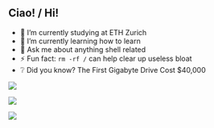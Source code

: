 ## Ciao! / Hi!
<!--
**bs10x/bs10x** is a ✨ _special_ ✨ repository because its `README.md` (this file) appears on your GitHub profile.
-->

<!--
<a href="https://github.com/anuraghazra/github-readme-stats">
  <img height=200 align="center" src="https://github-readme-stats.vercel.app/api?username=bs10x&show_icons=true&show=prs_merged" />
</a>
<a href="https://github.com/anuraghazra/convoychat">
  <img height=200 align="center" src="https://github-readme-stats.vercel.app/api/top-langs?username=bs10x&hide=javascript&layout=compact&langs_count=8&card_width=320" />
</a>
-->

- 🔭 I’m currently studying at ETH Zurich
- 🌱 I’m currently learning how to learn
- 💬 Ask me about anything shell related
- ⚡ Fun fact: `rm -rf /` can help clear up useless bloat
- ❔ Did you know? The First Gigabyte Drive Cost $40,000



![](https://github-readme-stats.vercel.app/api?username=bs10x&show_icons=true&show=prs_merged)

![](https://github-readme-stats.vercel.app/api/top-langs?username=bs10x&hide=javascript&layout=compact&langs_count=8)

![](https://github-profile-summary-cards.vercel.app/api/cards/profile-details?username=bs10x&theme=github)
